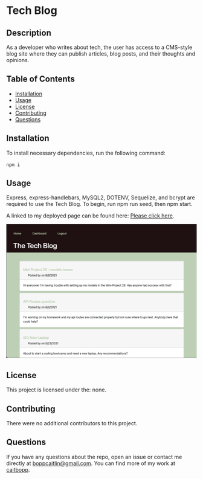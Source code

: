 # Tech Blog

## Description
As a developer who writes about tech, the user has access to a CMS-style blog site where they can publish articles, blog posts, and their thoughts and opinions.
## Table of Contents
- [Installation](#installation)
- [Usage](#usage)
- [License](#license)
- [Contributing](#contributing)
- [Questions](#questions)
## Installation
To install necessary dependencies, run the following command:
```
npm i
```

## Usage
Express, express-handlebars, MySQL2, DOTENV, Sequelize, and bcrypt are required to use the Tech Blog. To begin, run npm run seed, then npm start.

A linked to my deployed page can be found here: [Please click here](https://TEST/).

<img src="./public/assets/project_screenshot.png">


## License
This project is licensed under the: none.



## Contributing
There were no additional contributors to this project.

## Questions
If you have any questions about the repo, open an issue or contact me directly at boppcaitlin@gmail.com. You can find more of my work at [caitbopp](https://github.com/caitbopp).